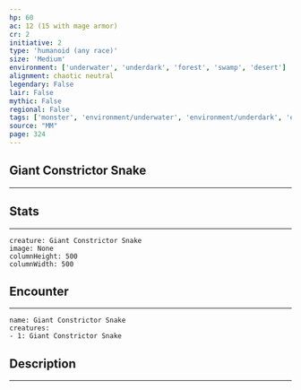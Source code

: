 ```yaml
---
hp: 60
ac: 12 (15 with mage armor)
cr: 2
initiative: 2
type: 'humanoid (any race)'    
size: 'Medium'
environment: ['underwater', 'underdark', 'forest', 'swamp', 'desert']
alignment: chaotic neutral
legendary: False
lair: False
mythic: False
regional: False
tags: ['monster', 'environment/underwater', 'environment/underdark', 'environment/forest', 'environment/swamp', 'environment/desert']
source: "MM"
page: 324
---
```


## Giant Constrictor Snake
---



## Stats
---

```statblock
creature: Giant Constrictor Snake
image: None
columnHeight: 500
columnWidth: 500
```

## Encounter
---

```encounter-table
name: Giant Constrictor Snake
creatures:
- 1: Giant Constrictor Snake
```

## Description
---




